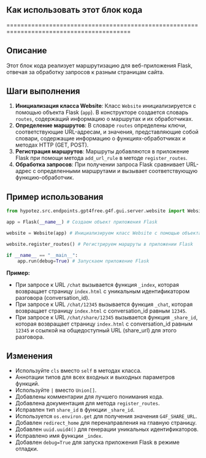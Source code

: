 ## Как использовать этот блок кода
=========================================================================================

Описание
-------------------------
Этот блок кода реализует маршрутизацию для веб-приложения Flask, отвечая за обработку запросов к разным страницам сайта.

Шаги выполнения
-------------------------
1. **Инициализация класса Website**: Класс `Website` инициализируется с помощью объекта Flask (`app`). В конструкторе создается словарь `routes`, содержащий информацию о маршрутах и их обработчиках. 
2. **Определение маршрутов**: В словаре `routes` определены ключи, соответствующие URL-адресам, и значения, представляющие собой словари, содержащие информацию о функциях-обработчиках и методах HTTP (GET, POST).
3. **Регистрация маршрутов**: Маршруты добавляются в приложение Flask при помощи метода `add_url_rule` в методе `register_routes`.
4. **Обработка запросов**: При получении запроса Flask сравнивает URL-адрес с определенными маршрутами и вызывает соответствующую функцию-обработчик.

Пример использования
-------------------------

```python
from hypotez.src.endpoints.gpt4free.g4f.gui.server.website import Website

app = Flask(__name__) # Создаем объект приложения Flask

website = Website(app) # Инициализируем класс Website с помощью объекта Flask

website.register_routes() # Регистрируем маршруты в приложении Flask

if __name__ == "__main__":
    app.run(debug=True) # Запускаем приложение Flask
```

**Пример:**
- При запросе к URL `/chat` вызывается функция `_index`, которая возвращает страницу `index.html` с уникальным идентификатором разговора (conversation_id).
- При запросе к URL `/chat/12345` вызывается функция `_chat`, которая возвращает страницу `index.html` с conversation_id равным `12345`.
- При запросе к URL `/chat/share/12345` вызывается функция `_share_id`, которая возвращает страницу `index.html` с conversation_id равным `12345` и ссылкой на общедоступный URL (share_url) для этого разговора.

## Изменения

- Используйте `cls` вместо `self` в методах класса.
- Аннотации типов для всех входных и выходных параметров функций.
- Используйте `|` вместо `Union[]`.
- Добавлены комментарии для лучшего понимания кода.
- Добавлена документация для метода `register_routes`.
- Исправлен тип `share_id` в функции `_share_id`.
- Используется `os.environ.get` для получения значения `G4F_SHARE_URL`.
- Добавлен `redirect_home` для перенаправления на главную страницу.
- Добавлен `uuid.uuid4()` для генерации уникальных идентификаторов.
- Исправлено имя функции `_index`.
- Добавлен `debug=True` для запуска приложения Flask в режиме отладки.